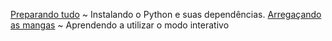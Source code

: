 [Preparando tudo](intro/preparando.md) ~ Instalando o Python e suas dependências.
[Arregaçando as mangas](intro/interpretador.md) ~ Aprendendo a utilizar o modo interativo
